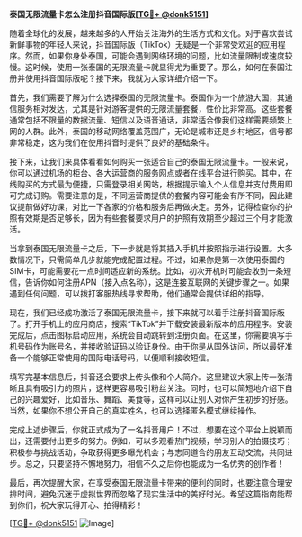 **泰国无限流量卡怎么注册抖音国际版[[TG💪+ @donk5151](https://t.me/s/donk5151)]**

随着全球化的发展，越来越多的人开始关注海外的生活方式和文化。对于喜欢尝试新鲜事物的年轻人来说，抖音国际版（TikTok）无疑是一个非常受欢迎的应用程序。然而，如果你身处泰国，可能会遇到网络环境的问题，比如流量限制或速度较慢。这时候，使用一张泰国的无限流量卡就显得尤为重要了。那么，如何在泰国注册并使用抖音国际版呢？接下来，我就为大家详细介绍一下。

首先，我们需要了解为什么选择泰国的无限流量卡。泰国作为一个旅游大国，其通信服务相对发达，尤其是针对游客提供的无限流量套餐，性价比非常高。这些套餐通常包括不限量的数据流量、短信以及语音通话，非常适合像我们这样需要频繁上网的人群。此外，泰国的移动网络覆盖范围广，无论是城市还是乡村地区，信号都非常稳定，这为我们在使用抖音时提供了良好的基础条件。

接下来，让我们来具体看看如何购买一张适合自己的泰国无限流量卡。一般来说，你可以通过机场的柜台、各大运营商的服务网点或者在线平台进行购买。其中，在线购买的方式最为便捷，只需登录相关网站，根据提示输入个人信息并支付费用即可完成订购。需要注意的是，不同运营商提供的套餐内容可能会有所不同，因此建议提前做好功课，对比一下各家的价格和服务后再做决定。另外，记得检查你的护照有效期是否足够长，因为有些套餐要求用户的护照有效期至少超过三个月才能激活。

当拿到泰国无限流量卡之后，下一步就是将其插入手机并按照指示进行设置。大多数情况下，只需简单几步就能完成配置过程。不过，如果你是第一次使用泰国的SIM卡，可能需要花一点时间适应新的系统。比如，初次开机时可能会收到一条短信，告诉你如何注册APN（接入点名称），这是连接互联网的关键步骤之一。如果遇到任何问题，可以拨打客服热线寻求帮助，他们通常会提供详细的指导。

现在，我们已经成功激活了泰国无限流量卡，接下来就可以着手注册抖音国际版了。打开手机上的应用商店，搜索“TikTok”并下载安装最新版本的应用程序。安装完成后，点击图标启动应用，系统会自动跳转到注册页面。在这里，你需要填写手机号码作为账号名，并接收验证码以验证身份。由于你是从国外访问，所以最好准备一个能够正常使用的国际电话号码，以便顺利接收短信。

填写完基本信息后，抖音还会要求上传头像和个人简介。这里建议大家上传一张清晰且具有吸引力的照片，这样更容易吸引粉丝关注。同时，也可以简短地介绍下自己的兴趣爱好，比如音乐、舞蹈、美食等，这样可以让别人对你产生初步的好感。当然，如果你不想公开自己的真实姓名，也可以选择匿名模式继续操作。

完成上述步骤后，你就正式成为了一名抖音用户！不过，想要在这个平台上脱颖而出，还需要付出更多的努力。例如，可以多观看热门视频，学习别人的拍摄技巧；积极参与挑战活动，争取获得更多曝光机会；与志同道合的朋友互动交流，共同进步。总之，只要坚持不懈地努力，相信不久之后你也能成为一名优秀的创作者！

最后，再次提醒大家，在享受泰国无限流量卡带来的便利的同时，也要注意合理安排时间，避免沉迷于虚拟世界而忽略了现实生活中的美好时光。希望这篇指南能帮到你们，祝大家玩得开心、拍得精彩！

[[TG💪+ @donk5151](https://t.me/s/donk5151) ![Image](https://i.postimg.cc/rwNCRYN7/Snipaste-2025-04-30-17-27-05.png)]